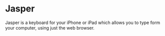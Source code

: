 # Jasper
Jasper is a keyboard for your iPhone or iPad which allows you to type form your computer, using just the web browser.
